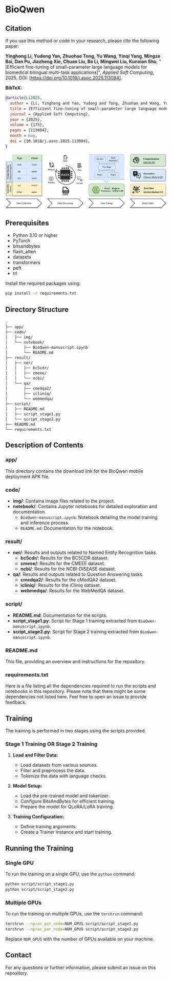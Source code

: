# BioQwen

## Citation
If you use this method or code in your research, please cite the following paper:

**Yinghong Li, Yudong Yan, Zhuohao Tong, Yu Wang, Yinqi Yang, Mingze Bai, Dan Pu, Jiazheng Xie, Chuan Liu, Bo Li, Mingwei Liu, Kunxian Shu**, "[Efficient fine-tuning of small-parameter large language models for biomedical bilingual multi-task applications]", *Applied Soft Computing*, 2025, DOI: [https://doi.org/10.1016/j.asoc.2025.113084].

**BibTeX:**
```bibtex
@article{Li2025,
  author = {Li, Yinghong and Yan, Yudong and Tong, Zhuohao and Wang, Yu and Yang, Yinqi and Bai, Mingze and Pu, Dan and Xie, Jiazheng and Liu, Chuan and Li, Bo and Liu, Mingwei and Shu, Kunxian},
  title = {Efficient fine-tuning of small-parameter large language models for biomedical bilingual multi-task applications},
  journal = {Applied Soft Computing},
  year = {2025},
  volume = {175},
  pages = {113084},
  month = may,
  doi = {10.1016/j.asoc.2025.113084},
}
```

![Fig. 1](img/1.png)

## Prerequisites

- Python 3.10 or higher
- PyTorch
- bitsandbytes
- flash_atten
- datasets
- transformers
- peft
- trl

Install the required packages using:
```bash
pip install -r requirements.txt
```

## Directory Structure

```
.
├── app/
├── code/
│   ├── img/
│   └── notebook/
│       ├── BioQwen-manuscript.ipynb
│       └── README.md
├── result/
│   ├── ner/
│   │   ├── bc5cdr/
│   │   ├── cmeee/
│   │   └── ncbi/
│   └── qa/
│       ├── cmedqa2/
│       ├── icliniq/
│       └── webmedqa/
├── script/
│   ├── README.md
│   ├── script_stage1.py
│   └── script_stage2.py
├── README.md
└── requirements.txt
```

## Description of Contents

### app/

This directory contains the download link for the BioQwen mobile deployment APK file.

### code/

- **img/**: Contains image files related to the project.
- **notebook/**: Contains Jupyter notebooks for detailed exploration and documentation.
  - `BioQwen-manuscript.ipynb`: Notebook detailing the model training and inference process.
  - `README.md`: Documentation for the notebook.

### result/

- **ner/**: Results and outputs related to Named Entity Recognition tasks.
  - **bc5cdr/**: Results for the BC5CDR dataset.
  - **cmeee/**: Results for the CMEEE dataset.
  - **ncbi/**: Results for the NCBI-DISEASE dataset.
- **qa/**: Results and outputs related to Question Answering tasks.
  - **cmedqa2/**: Results for the cMedQA2 dataset.
  - **icliniq/**: Results for the iCliniq dataset.
  - **webmedqa/**: Results for the WebMedQA dataset.

### script/

- **README.md**: Documentation for the scripts.
- **script_stage1.py**: Script for Stage 1 training extracted from `BioQwen-manuscript.ipynb`.
- **script_stage2.py**: Script for Stage 2 training extracted from `BioQwen-manuscript.ipynb`.

### README.md

This file, providing an overview and instructions for the repository.

### requirements.txt

Here is a file listing all the dependencies required to run the scripts and notebooks in this repository. Please note that there might be some dependencies not listed here. Feel free to open an issue to provide feedback.

## Training

The training is performed in two stages using the scripts provided.

### Stage 1 Training OR Stage 2 Training

1. **Load and Filter Data:**
    - Load datasets from various sources.
    - Filter and preprocess the data.
    - Tokenize the data with language checks.

2. **Model Setup:**
    - Load the pre-trained model and tokenizer.
    - Configure BitsAndBytes for efficient training.
    - Prepare the model for QLoRA/LoRA training.

3. **Training Configuration:**
    - Define training arguments.
    - Create a Trainer instance and start training.

## Running the Training

### Single GPU

To run the training on a single GPU, use the `python` command:

```bash
python script/script_stage1.py
python script/script_stage2.py
```

### Multiple GPUs

To run the training on multiple GPUs, use the `torchrun` command:

```bash
torchrun --nproc_per_node=NUM_GPUS script/script_stage1.py
torchrun --nproc_per_node=NUM_GPUS script/script_stage2.py
```

Replace `NUM_GPUS` with the number of GPUs available on your machine.

## Contact

For any questions or further information, please submit an issue on this repository.
